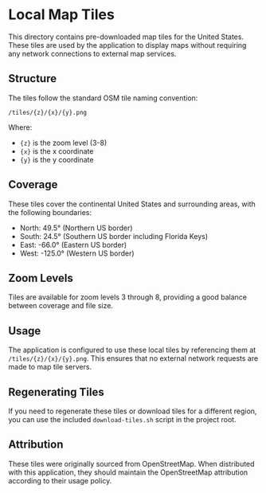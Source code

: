# Local Map Tiles

This directory contains pre-downloaded map tiles for the United States. These tiles are used by the application to display maps without requiring any network connections to external map services.

## Structure

The tiles follow the standard OSM tile naming convention:

```
/tiles/{z}/{x}/{y}.png
```

Where:
- `{z}` is the zoom level (3-8)
- `{x}` is the x coordinate
- `{y}` is the y coordinate

## Coverage

These tiles cover the continental United States and surrounding areas, with the following boundaries:
- North: 49.5° (Northern US border)
- South: 24.5° (Southern US border including Florida Keys)
- East: -66.0° (Eastern US border)
- West: -125.0° (Western US border)

## Zoom Levels

Tiles are available for zoom levels 3 through 8, providing a good balance between coverage and file size.

## Usage

The application is configured to use these local tiles by referencing them at `/tiles/{z}/{x}/{y}.png`. This ensures that no external network requests are made to map tile servers.

## Regenerating Tiles

If you need to regenerate these tiles or download tiles for a different region, you can use the included `download-tiles.sh` script in the project root.

## Attribution

These tiles were originally sourced from OpenStreetMap. When distributed with this application, they should maintain the OpenStreetMap attribution according to their usage policy. 